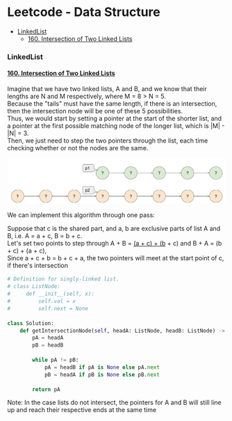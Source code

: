 # Leetcode - Data Structure
* [LinkedList](#LinkedList)
    * [160. Intersection of Two Linked Lists](#160-Intersection-of-Two-Linked-Lists)


### LinkedList
#### [160. Intersection of Two Linked Lists](https://leetcode.com/problems/intersection-of-two-linked-lists/description/)
Imagine that we have two linked lists, A and B, and we know that their lengths are N and M respectively, where M = 8 > N = 5. <br />
Because the "tails" must have the same length, if there is an intersection, then the intersection node will be one of these 5 possibilities. <br />
Thus, we would start by setting a pointer at the start of the shorter list, and a pointer at the first possible matching node of the longer list, which is |M| - |N|
 = 3. <br />
Then, we just need to step the two pointers through the list, each time checking whether or not the nodes are the same. <br />
 
 <img src="https://github.com/lilywxc/Leetcode/blob/main/pictures/160.%20Intersection%20of%20Two%20Linked%20Lists.png" width="700">

We can implement this algorithm through one pass: 

Suppose that c is the shared part, and a, b are exclusive parts of list A and B, i.e. A = a + c, B = b + c. <br />
Let's set two points to step through A + B = <u>(a + c) + (b</u> + c) and B + A = (b + c) + (a + c), <br />
Since a + c + b = b + c + a, the two pointers will meet at the start point of c, if there's intersection

```python
# Definition for singly-linked list.
# class ListNode:
#     def __init__(self, x):
#         self.val = x
#         self.next = None

class Solution:
    def getIntersectionNode(self, headA: ListNode, headB: ListNode) -> Optional[ListNode]:
        pA = headA
        pB = headB

        while pA != pB:
            pA = headB if pA is None else pA.next
            pB = headA if pB is None else pB.next

        return pA
```
Note: In the case lists do not intersect, the pointers for A and B will still line up and reach their respective ends at the same time
